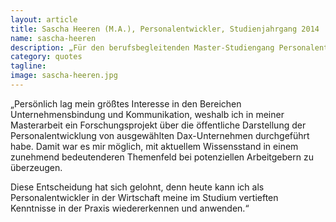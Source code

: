 ```yaml
---
layout: article
title: Sascha Heeren (M.A.), Personalentwickler, Studienjahrgang 2014
name: sascha-heeren
description: „Für den berufsbegleitenden Master-Studiengang Personalentwicklung habe ich mich ganz bewusst entschieden. Als fachspezifische Vertiefung zu meinem ersten Master-Studium mit Schwerpunkt 'Berufsbildung' konnte ich mein berufliches Profil für die Zeit nach der Bundeswehr und den zivilen Arbeitsmarkt auf interessante und professionelle Weise schärfen.“
category: quotes
tagline: 
image: sascha-heeren.jpg
---
```


„Persönlich lag mein größtes Interesse in den Bereichen Unternehmensbindung und Kommunikation, weshalb ich in meiner Masterarbeit ein Forschungsprojekt über die öffentliche Darstellung der Personalentwicklung von ausgewählten Dax-Unternehmen durchgeführt habe. Damit war es mir möglich, mit aktuellem Wissensstand in einem zunehmend bedeutenderen Themenfeld bei potenziellen Arbeitgebern zu überzeugen.

Diese Entscheidung hat sich gelohnt, denn heute kann ich als Personalentwickler in der Wirtschaft meine im Studium vertieften Kenntnisse in der Praxis wiedererkennen und anwenden.“

